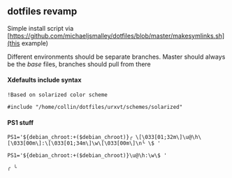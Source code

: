 ## dotfiles revamp

Simple install script via [https://github.com/michaeljsmalley/dotfiles/blob/master/makesymlinks.sh](this example)

Different environments should be separate branches. Master should always be the _base_ files, branches should pull from there

#### Xdefaults include syntax

    !Based on solarized color scheme

    #include "/home/collin/dotfiles/urxvt/schemes/solarized"

#### PS1 stuff

    PS1='${debian_chroot:+($debian_chroot)}╭ \[\033[01;32m\]\u@\h\[\033[00m\]:\[\033[01;34m\]\w\[\033[00m\]\n╰ \$ '

    PS1='${debian_chroot:+($debian_chroot)}\u@\h:\w\$ '

    ╭ ╰

